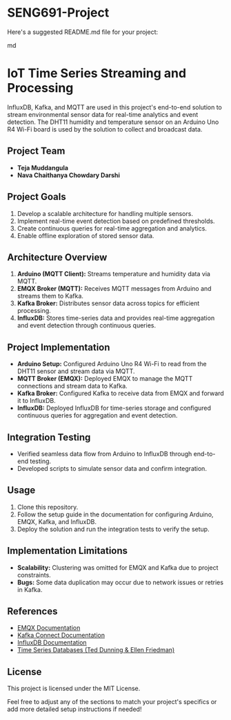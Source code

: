 # SENG691-Project

Here's a suggested README.md file for your project:

md
# IoT Time Series Streaming and Processing

InfluxDB, Kafka, and MQTT are used in this project's end-to-end solution to stream environmental sensor data for real-time analytics and event detection. The DHT11 humidity and temperature sensor on an Arduino Uno R4 Wi-Fi board is used by the solution to collect and broadcast data.

## Project Team
- **Teja Muddangula**
- **Nava Chaithanya Chowdary Darshi**

## Project Goals
1. Develop a scalable architecture for handling multiple sensors.
2. Implement real-time event detection based on predefined thresholds.
3. Create continuous queries for real-time aggregation and analytics.
4. Enable offline exploration of stored sensor data.

## Architecture Overview
1. **Arduino (MQTT Client):** Streams temperature and humidity data via MQTT.
2. **EMQX Broker (MQTT):** Receives MQTT messages from Arduino and streams them to Kafka.
3. **Kafka Broker:** Distributes sensor data across topics for efficient processing.
4. **InfluxDB:** Stores time-series data and provides real-time aggregation and event detection through continuous queries.

## Project Implementation
- **Arduino Setup:** Configured Arduino Uno R4 Wi-Fi to read from the DHT11 sensor and stream data via MQTT.
- **MQTT Broker (EMQX):** Deployed EMQX to manage the MQTT connections and stream data to Kafka.
- **Kafka Broker:** Configured Kafka to receive data from EMQX and forward it to InfluxDB.
- **InfluxDB:** Deployed InfluxDB for time-series storage and configured continuous queries for aggregation and event detection.

## Integration Testing
- Verified seamless data flow from Arduino to InfluxDB through end-to-end testing.
- Developed scripts to simulate sensor data and confirm integration.

## Usage
1. Clone this repository.
2. Follow the setup guide in the documentation for configuring Arduino, EMQX, Kafka, and InfluxDB.
3. Deploy the solution and run the integration tests to verify the setup.

## Implementation Limitations
- **Scalability:** Clustering was omitted for EMQX and Kafka due to project constraints.
- **Bugs:** Some data duplication may occur due to network issues or retries in Kafka.

## References
- [EMQX Documentation](https://www.emqx.io/docs/en/latest/)
- [Kafka Connect Documentation](https://kafka.apache.org/documentation/)
- [InfluxDB Documentation](https://docs.influxdata.com/influxdb/v1.8/)
- [Time Series Databases (Ted Dunning & Ellen Friedman)](https://www.oreilly.com/library/view/time-series-databases/9781491917022/)

## License
This project is licensed under the MIT License.


Feel free to adjust any of the sections to match your project's specifics or add more detailed setup instructions if needed!
